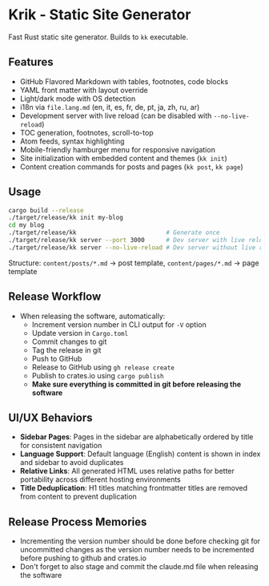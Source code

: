 # Krik - Static Site Generator

Fast Rust static site generator. Builds to `kk` executable.

## Features

- GitHub Flavored Markdown with tables, footnotes, code blocks
- YAML front matter with layout override
- Light/dark mode with OS detection
- i18n via `file.lang.md` (en, it, es, fr, de, pt, ja, zh, ru, ar)
- Development server with live reload (can be disabled with `--no-live-reload`)
- TOC generation, footnotes, scroll-to-top
- Atom feeds, syntax highlighting
- Mobile-friendly hamburger menu for responsive navigation
- Site initialization with embedded content and themes (`kk init`)
- Content creation commands for posts and pages (`kk post`, `kk page`)

## Usage

```bash
cargo build --release
./target/release/kk init my-blog
cd my blog
./target/release/kk                         # Generate once
./target/release/kk server --port 3000      # Dev server with live reload
./target/release/kk server --no-live-reload # Dev server without live reload (mobile-safe)
```

Structure: `content/posts/*.md` → post template, `content/pages/*.md` → page
template

## Release Workflow

- When releasing the software, automatically:
  - Increment version number in CLI output for `-V` option
  - Update version in `Cargo.toml`
  - Commit changes to git
  - Tag the release in git
  - Push to GitHub
  - Release to GitHub using `gh release create`
  - Publish to crates.io using `cargo publish`
  - **Make sure everything is committed in git before releasing the software**

## UI/UX Behaviors

- **Sidebar Pages**: Pages in the sidebar are alphabetically ordered by title
  for consistent navigation
- **Language Support**: Default language (English) content is shown in index and
  sidebar to avoid duplicates
- **Relative Links**: All generated HTML uses relative paths for better
  portability across different hosting environments
- **Title Deduplication**: H1 titles matching frontmatter titles are removed
  from content to prevent duplication

## Release Process Memories

- Incrementing the version number should be done before checking git for
  uncommitted changes as the version number needs to be incremented before
  pushing to github and crates.io
- Don't forget to also stage and commit the claude.md file when releasing the
  software
